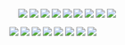 ![]()
![]()
![]()
![]()
![](http://x.imagefapusercontent.com/u/beps_183/7180956/1241958350/h25.jpg)
![](http://x.imagefapusercontent.com/u/beps_183/7180956/1653959115/h4.jpg)
![](http://x.imagefapusercontent.com/u/beps_183/7180956/391630738/h24.jpg)
![](http://x.imagefapusercontent.com/u/beps_183/7180956/1830534598/h32.jpg)
![](http://x.imagefapusercontent.com/u/beps_183/7180956/605743900/h13.jpg)
![](http://x.imagefapusercontent.com/u/beps_183/7180956/877269015/h33.jpg)
![](http://x.imagefapusercontent.com/u/beps_183/7180956/8853028/h4.jpg)
![](http://x.imagefapusercontent.com/u/beps_183/7180956/471742455/h5.jpg)
![](http://x.imagefapusercontent.com/u/beps_183/7180956/1502803355/hr10.jpg)

![](https://instagram.com/p/BZnq25jncJy/media/?size=l)
![](https://instagram.com/p/BUbQ3inhYf7/media/?size=l)
![](http://x.imagefapusercontent.com/u/beps_183/7180956/1075434126/h39.jpg)
![](http://x.imagefapusercontent.com/u/beps_183/7180956/1625726230/h35.jpg)
![](http://x.imagefapusercontent.com/u/beps_183/7180956/1656430547/h3.jpg)
![](http://x.imagefapusercontent.com/u/beps_183/7180956/1126174629/h40.jpg)
![](http://x.imagefapusercontent.com/u/beps_183/7180956/1602243432/h36.jpg)
![](http://x.imagefapusercontent.com/u/beps_183/7267373/1089968541/vg16.jpg)
